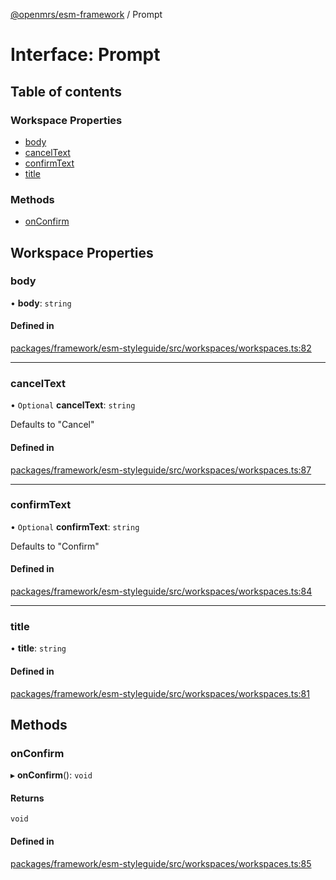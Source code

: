 [@openmrs/esm-framework](../API.md) / Prompt

# Interface: Prompt

## Table of contents

### Workspace Properties

- [body](Prompt.md#body)
- [cancelText](Prompt.md#canceltext)
- [confirmText](Prompt.md#confirmtext)
- [title](Prompt.md#title)

### Methods

- [onConfirm](Prompt.md#onconfirm)

## Workspace Properties

### body

• **body**: `string`

#### Defined in

[packages/framework/esm-styleguide/src/workspaces/workspaces.ts:82](https://github.com/openmrs/openmrs-esm-core/blob/main/packages/framework/esm-styleguide/src/workspaces/workspaces.ts#L82)

___

### cancelText

• `Optional` **cancelText**: `string`

Defaults to "Cancel"

#### Defined in

[packages/framework/esm-styleguide/src/workspaces/workspaces.ts:87](https://github.com/openmrs/openmrs-esm-core/blob/main/packages/framework/esm-styleguide/src/workspaces/workspaces.ts#L87)

___

### confirmText

• `Optional` **confirmText**: `string`

Defaults to "Confirm"

#### Defined in

[packages/framework/esm-styleguide/src/workspaces/workspaces.ts:84](https://github.com/openmrs/openmrs-esm-core/blob/main/packages/framework/esm-styleguide/src/workspaces/workspaces.ts#L84)

___

### title

• **title**: `string`

#### Defined in

[packages/framework/esm-styleguide/src/workspaces/workspaces.ts:81](https://github.com/openmrs/openmrs-esm-core/blob/main/packages/framework/esm-styleguide/src/workspaces/workspaces.ts#L81)

## Methods

### onConfirm

▸ **onConfirm**(): `void`

#### Returns

`void`

#### Defined in

[packages/framework/esm-styleguide/src/workspaces/workspaces.ts:85](https://github.com/openmrs/openmrs-esm-core/blob/main/packages/framework/esm-styleguide/src/workspaces/workspaces.ts#L85)
